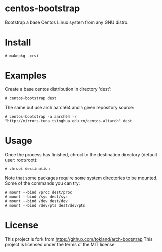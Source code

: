 centos-bootstrap
==============

Bootstrap a base Centos Linux system from any GNU distro.

Install
=======
    # makepkg -crsi 

Examples
=========

Create a base centos distribution in directory 'dest':

    # centos-bootstrap dest
   
The same but use arch aarch64 and a given repository source:

    # centos-bootstrap -a aarch64 -r "http://mirrors.tuna.tsinghua.edu.cn/centos-altarch" dest 

Usage
=====

Once the process has finished, chroot to the destination directory (default user: root/root):

    # chroot destination

Note that some packages require some system directories to be mounted. Some of the commands you can try:

    # mount --bind /proc dest/proc
    # mount --bind /sys dest/sys
    # mount --bind /dev dest/dev
    # mount --bind /dev/pts dest/dev/pts
    
License
=======
This project is fork from https://github.com/tokland/arch-bootstrap
This project is licensed under the terms of the MIT license
